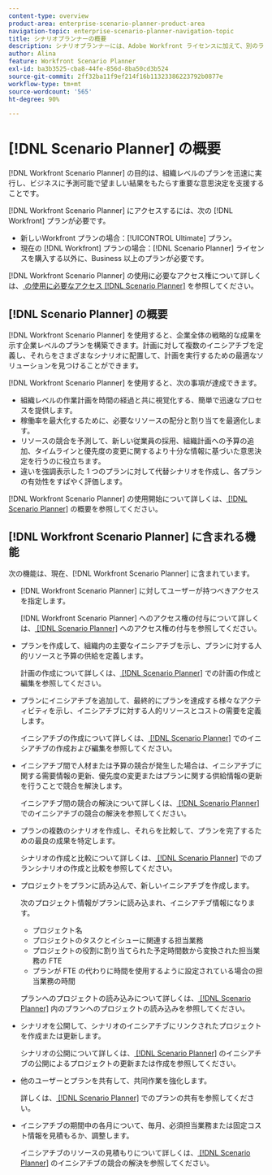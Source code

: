 ```yaml
---
content-type: overview
product-area: enterprise-scenario-planner-product-area
navigation-topic: enterprise-scenario-planner-navigation-topic
title: シナリオプランナーの概要
description: シナリオプランナーには、Adobe Workfront ライセンスに加えて、別のライセンスが必要です。
author: Alina
feature: Workfront Scenario Planner
exl-id: ba3b3525-cba8-44fe-856d-8ba50cd3b524
source-git-commit: 2ff32ba11f9ef214f16b11323386223792b0877e
workflow-type: tm+mt
source-wordcount: '565'
ht-degree: 90%

---
```


# [!DNL Scenario Planner] の概要

<!-- Audited: 1/2024 -->

[!DNL Workfront Scenario Planner] の目的は、組織レベルのプランを迅速に実行し、ビジネスに予測可能で望ましい結果をもたらす重要な意思決定を支援することです。

[!DNL Workfront Scenario Planner] にアクセスするには、次の [!DNL Workfront] プランが必要です。

* 新しいWorkfront プランの場合：[!UICONTROL Ultimate] プラン。
* 現在の [!DNL Workfront] プランの場合：[!DNL Scenario Planner] ライセンスを購入する以外に、Business 以上のプランが必要です。

[!DNL Workfront Scenario Planner] の使用に必要なアクセス権について詳しくは、[ の使用に必要なアクセス  [!DNL Scenario Planner]](access-needed-to-use-sp.md) を参照してください。

## [!DNL Scenario Planner] の概要

[!DNL Workfront Scenario Planner] を使用すると、企業全体の戦略的な成果を示す企業レベルのプランを構築できます。計画に対して複数のイニシアチブを定義し、それらをさまざまなシナリオに配置して、計画を実行するための最適なソリューションを見つけることができます。

[!DNL Workfront Scenario Planner] を使用すると、次の事項が達成できます。

* 組織レベルの作業計画を時間の経過と共に視覚化する、簡単で迅速なプロセスを提供します。
* 稼働率を最大化するために、必要なリソースの配分と割り当てを最適化します。
* リソースの競合を予測して、新しい従業員の採用、組織計画への予算の追加、タイムラインと優先度の変更に関するより十分な情報に基づいた意思決定を行うのに役立ちます。
* 違いを強調表示した 1 つのプランに対して代替シナリオを作成し、各プランの有効性をすばやく評価します。

[!DNL Workfront Scenario Planner] の使用開始について詳しくは、[ [!DNL Scenario Planner]](../scenario-planner/get-started-with-scenario-planning.md) の概要を参照してください。

## [!DNL Workfront Scenario Planner] に含まれる機能

次の機能は、現在、[!DNL Workfront Scenario Planner] に含まれています。

* [!DNL Workfront Scenario Planner] に対してユーザーが持つべきアクセスを指定します。

  [!DNL Workfront Scenario Planner] へのアクセス権の付与について詳しくは、[ [!DNL Scenario Planner]](../administration-and-setup/add-users/configure-and-grant-access/grant-access-sp.md) へのアクセス権の付与を参照してください。

* プランを作成して、組織内の主要なイニシアチブを示し、プランに対する人的リソースと予算の供給を定義します。

  計画の作成について詳しくは、[ [!DNL Scenario Planner]](../scenario-planner/create-and-edit-plans.md) での計画の作成と編集を参照してください。

* プランにイニシアチブを追加して、最終的にプランを達成する様々なアクティビティを示し、イニシアチブに対する人的リソースとコストの需要を定義します。

  イニシアチブの作成について詳しくは、[ [!DNL Scenario Planner]](../scenario-planner/create-and-edit-initiatives.md) でのイニシアチブの作成および編集を参照してください。

* イニシアチブ間で人材または予算の競合が発生した場合は、イニシアチブに関する需要情報の更新、優先度の変更またはプランに関する供給情報の更新を行うことで競合を解決します。

  イニシアチブ間の競合の解決について詳しくは、[ [!DNL Scenario Planner]](../scenario-planner/resolve-conflicts-in-sp.md) でのイニシアチブの競合の解決を参照してください。

* プランの複数のシナリオを作成し、それらを比較して、プランを完了するための最良の成果を特定します。

  シナリオの作成と比較について詳しくは、[ [!DNL Scenario Planner]](../scenario-planner/create-and-compare-scenarios-for-a-plan.md) でのプランシナリオの作成と比較を参照してください。

* プロジェクトをプランに読み込んで、新しいイニシアチブを作成します。

  次のプロジェクト情報がプランに読み込まれ、イニシアチブ情報になります。

   * プロジェクト名
   * プロジェクトのタスクとイシューに関連する担当業務
   * プロジェクトの役割に割り当てられた予定時間数から変換された担当業務の FTE
   * プランが FTE の代わりに時間を使用するように設定されている場合の担当業務の時間

  プランへのプロジェクトの読み込みについて詳しくは、[ [!DNL Scenario Planner]](../scenario-planner/import-projects-to-plans.md) 内のプランへのプロジェクトの読み込みを参照してください。

* シナリオを公開して、シナリオのイニシアチブにリンクされたプロジェクトを作成または更新します。

  シナリオの公開について詳しくは、[ [!DNL Scenario Planner]](../scenario-planner/publish-scenarios-update-projects.md) のイニシアチブの公開によるプロジェクトの更新または作成を参照してください。

* 他のユーザーとプランを共有して、共同作業を強化します。

  詳しくは、[ [!DNL Scenario Planner]](../scenario-planner/share-a-plan.md) でのプランの共有を参照してください。

* イニシアチブの期間中の各月について、毎月、必須担当業務または固定コスト情報を見積もるか、調整します。

  イニシアチブのリソースの見積もりについて詳しくは、[ [!DNL Scenario Planner]](../scenario-planner/resolve-conflicts-in-sp.md) のイニシアチブの競合の解決を参照してください。
